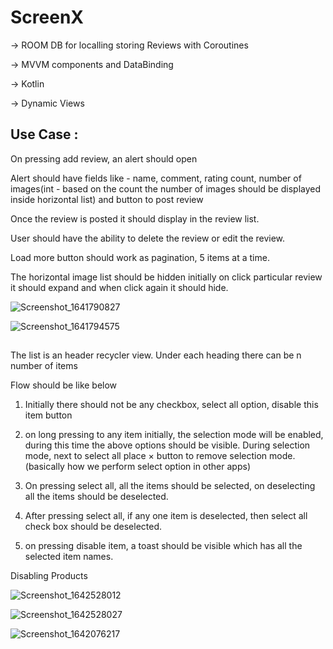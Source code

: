 # ScreenX


-> ROOM DB for localling storing Reviews with Coroutines


-> MVVM components and DataBinding


-> Kotlin


-> Dynamic Views 


## Use Case :

On pressing add review, an alert should open 

Alert should have fields like - name, comment, rating count, number of images(int - based on the count the number of images should be displayed inside horizontal list) and button to post review

Once the review is posted it should display in the review list.

User should have the ability to delete the review or edit the review.

Load more button should work as pagination, 5 items at a time.

The horizontal image list should be hidden initially on click particular review it should expand and when click again it should hide.


![Screenshot_1641790827](https://user-images.githubusercontent.com/77268176/148722227-32466580-37b2-48e1-9aaa-baf8ae410b74.png)


![Screenshot_1641794575](https://user-images.githubusercontent.com/77268176/148724023-0c739e13-7b1c-420b-99c7-f3460d2cc830.png)

## 

The list is an header recycler view. Under each heading there can be n number of items

Flow should be like below

1) Initially there should not be any checkbox, select all option, disable this item button

2) on long pressing to any item initially, the selection mode will be enabled, during this time the above options should be visible. During selection mode, next to select all place × button to remove selection mode. (basically how we perform select option in other apps)

3) On pressing select all, all the items should be selected, on deselecting all the items should be deselected.

4) After pressing select all, if any one item is deselected, then select all check box should be deselected.

5) on pressing disable item, a toast should be visible which has all the selected item names.


Disabling Products 

![Screenshot_1642528012](https://user-images.githubusercontent.com/77268176/149991274-9ff36360-6ff0-4a0c-a40b-8a178b1819fe.png)


![Screenshot_1642528027](https://user-images.githubusercontent.com/77268176/149991284-8ac21406-9417-4dc6-afae-671eeb160a88.png)


![Screenshot_1642076217](https://user-images.githubusercontent.com/77268176/149329058-5597940a-fb11-45e0-93d8-0011e9e4cb7a.png)
